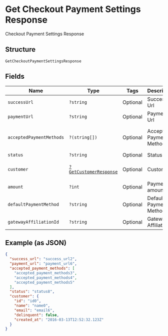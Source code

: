 
# Get Checkout Payment Settings Response

Checkout Payment Settings Response

## Structure

`GetCheckoutPaymentSettingsResponse`

## Fields

| Name | Type | Tags | Description | Getter | Setter |
|  --- | --- | --- | --- | --- | --- |
| `successUrl` | `?string` | Optional | Success Url | getSuccessUrl(): ?string | setSuccessUrl(?string successUrl): void |
| `paymentUrl` | `?string` | Optional | Payment Url | getPaymentUrl(): ?string | setPaymentUrl(?string paymentUrl): void |
| `acceptedPaymentMethods` | `?(string[])` | Optional | Accepted Payment Methods | getAcceptedPaymentMethods(): ?array | setAcceptedPaymentMethods(?array acceptedPaymentMethods): void |
| `status` | `?string` | Optional | Status | getStatus(): ?string | setStatus(?string status): void |
| `customer` | [`?GetCustomerResponse`](../../doc/models/get-customer-response.md) | Optional | Customer | getCustomer(): ?GetCustomerResponse | setCustomer(?GetCustomerResponse customer): void |
| `amount` | `?int` | Optional | Payment amount | getAmount(): ?int | setAmount(?int amount): void |
| `defaultPaymentMethod` | `?string` | Optional | Default Payment Method | getDefaultPaymentMethod(): ?string | setDefaultPaymentMethod(?string defaultPaymentMethod): void |
| `gatewayAffiliationId` | `?string` | Optional | Gateway Affiliation Id | getGatewayAffiliationId(): ?string | setGatewayAffiliationId(?string gatewayAffiliationId): void |

## Example (as JSON)

```json
{
  "success_url": "success_url2",
  "payment_url": "payment_url6",
  "accepted_payment_methods": [
    "accepted_payment_methods3",
    "accepted_payment_methods4",
    "accepted_payment_methods5"
  ],
  "status": "status8",
  "customer": {
    "id": "id0",
    "name": "name0",
    "email": "email6",
    "delinquent": false,
    "created_at": "2016-03-13T12:52:32.123Z"
  }
}
```

